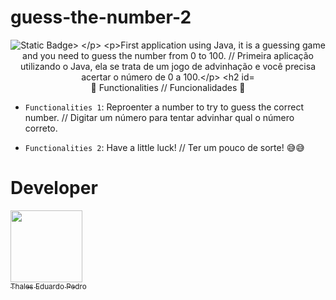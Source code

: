 # guess-the-number-2

<p align="center">
<img src="https://img.shields.io/badge/Status-Complete-green20%25" alt="Static Badge>
</p>

First application using Java, it is a guessing game and you need to guess the number from 0 to 100. // Primeira aplicação utilizando o Java, ela se trata de um jogo de advinhação e você precisa acertar o número de 0 a 100.

## 🔨 Functionalities // Funcionalidades 🔨

- `Functionalities 1`: Reproenter a number to try to guess the correct number. // Digitar um número para tentar advinhar qual o número correto.
 
- `Functionalities 2`: Have a little luck! // Ter um pouco de sorte! 😅😅

# Developer
 [<img loading="lazy" src="https://avatars.githubusercontent.com/u/89024257?v=4" width=115><br><sub>Thales Eduardo Pedro</sub>](https://github.com/thales32k0)
 
